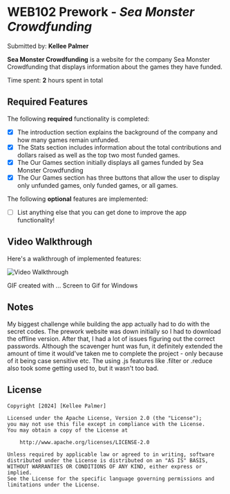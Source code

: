 # WEB102 Prework - *Sea Monster Crowdfunding*

Submitted by: **Kellee Palmer**

**Sea Monster Crowdfunding** is a website for the company Sea Monster Crowdfunding that displays information about the games they have funded.

Time spent: **2** hours spent in total

## Required Features

The following **required** functionality is completed:

* [X] The introduction section explains the background of the company and how many games remain unfunded.
* [X] The Stats section includes information about the total contributions and dollars raised as well as the top two most funded games.
* [X] The Our Games section initially displays all games funded by Sea Monster Crowdfunding
* [X] The Our Games section has three buttons that allow the user to display only unfunded games, only funded games, or all games.

The following **optional** features are implemented:

* [ ] List anything else that you can get done to improve the app functionality!

## Video Walkthrough

Here's a walkthrough of implemented features:

<img src='https://imgur.com/a/z0uoTNL' title='Video Walkthrough' width='' alt='Video Walkthrough' />

<!-- Replace this with whatever GIF tool you used! -->
GIF created with ...  Screen to Gif for Windows
<!-- Recommended tools:
[Kap](https://getkap.co/) for macOS
[ScreenToGif](https://www.screentogif.com/) for Windows
[peek](https://github.com/phw/peek) for Linux. -->

## Notes

My biggest challenge while building the app actually had to do with the secret codes. The prework website was down initially so I had to download the offline version. After that, I had a lot of issues figuring out the correct passwords. Although the scavenger hunt was fun, it definitely extended the amount of time it would've taken me to complete the project - only because of it being case sensitive etc. The using .js features like .filter or .reduce also took some getting used to, but it wasn't too bad.

## License

    Copyright [2024] [Kellee Palmer]

    Licensed under the Apache License, Version 2.0 (the "License");
    you may not use this file except in compliance with the License.
    You may obtain a copy of the License at

        http://www.apache.org/licenses/LICENSE-2.0

    Unless required by applicable law or agreed to in writing, software
    distributed under the License is distributed on an "AS IS" BASIS,
    WITHOUT WARRANTIES OR CONDITIONS OF ANY KIND, either express or implied.
    See the License for the specific language governing permissions and
    limitations under the License.
